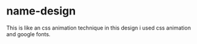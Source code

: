 # name-design
This is like an css animation technique in this design i used css animation and google fonts.
